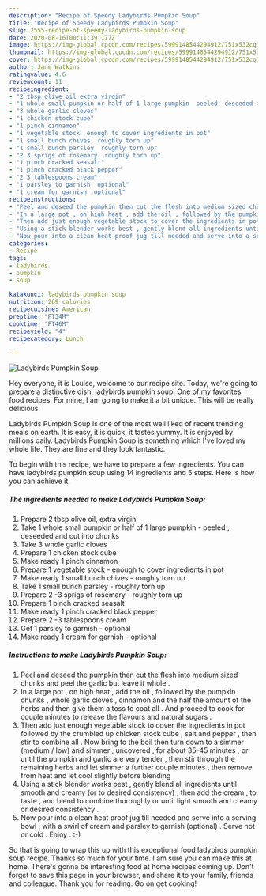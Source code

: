 ```yaml
---
description: "Recipe of Speedy Ladybirds Pumpkin Soup"
title: "Recipe of Speedy Ladybirds Pumpkin Soup"
slug: 2555-recipe-of-speedy-ladybirds-pumpkin-soup
date: 2020-08-16T00:11:39.177Z
image: https://img-global.cpcdn.com/recipes/5999148544294912/751x532cq70/ladybirds-pumpkin-soup-recipe-main-photo.jpg
thumbnail: https://img-global.cpcdn.com/recipes/5999148544294912/751x532cq70/ladybirds-pumpkin-soup-recipe-main-photo.jpg
cover: https://img-global.cpcdn.com/recipes/5999148544294912/751x532cq70/ladybirds-pumpkin-soup-recipe-main-photo.jpg
author: Jane Watkins
ratingvalue: 4.6
reviewcount: 11
recipeingredient:
- "2 tbsp olive oil extra virgin"
- "1 whole small pumpkin or half of 1 large pumpkin  peeled  deseeded and cut into chunks"
- "3 whole garlic cloves"
- "1 chicken stock cube"
- "1 pinch cinnamon"
- "1 vegetable stock  enough to cover ingredients in pot"
- "1 small bunch chives  roughly torn up"
- "1 small bunch parsley  roughly torn up"
- "2 3 sprigs of rosemary  roughly torn up"
- "1 pinch cracked seasalt"
- "1 pinch cracked black pepper"
- "2 3 tablespoons cream"
- "1 parsley to garnish  optional"
- "1 cream for garnish  optional"
recipeinstructions:
- "Peel and deseed the pumpkin then cut the flesh into medium sized chunks and peel the garlic but leave it whole ."
- "In a large pot , on high heat , add the oil , followed by the pumpkin chunks , whole garlic cloves , cinnamon and the half the amount of the herbs and then give them a toss to coat all . And proceed to cook for couple minutes to release the flavours and natural sugars ."
- "Then add just enough vegetable stock to cover the ingredients in pot followed by the crumbled up chicken stock cube , salt and pepper , then stir to combine all . Now bring to the boil then turn down to a simmer (medium / low) and simmer , uncovered , for about 35-45 minutes , or until the pumpkin and garlic are very tender , then stir through the remaining herbs and let simmer a further couple minutes , then remove from heat and let cool slightly before blending"
- "Using a stick blender works best , gently blend all ingredients until smooth and creamy (or to desired consistency) , then add the cream , to taste , and blend to combine thoroughly or until light smooth and creamy or desired consistency ."
- "Now pour into a clean heat proof jug till needed and serve into a serving bowl , with a swirl of cream and parsley to garnish (optional) . Serve hot or cold . Enjoy . :-)"
categories:
- Recipe
tags:
- ladybirds
- pumpkin
- soup

katakunci: ladybirds pumpkin soup 
nutrition: 269 calories
recipecuisine: American
preptime: "PT34M"
cooktime: "PT46M"
recipeyield: "4"
recipecategory: Lunch

---
```



![Ladybirds Pumpkin Soup](https://img-global.cpcdn.com/recipes/5999148544294912/751x532cq70/ladybirds-pumpkin-soup-recipe-main-photo.jpg)

Hey everyone, it is Louise, welcome to our recipe site. Today, we're going to prepare a distinctive dish, ladybirds pumpkin soup. One of my favorites food recipes. For mine, I am going to make it a bit unique. This will be really delicious.



Ladybirds Pumpkin Soup is one of the most well liked of recent trending meals on earth. It is easy, it is quick, it tastes yummy. It is enjoyed by millions daily. Ladybirds Pumpkin Soup is something which I've loved my whole life. They are fine and they look fantastic.


To begin with this recipe, we have to prepare a few ingredients. You can have ladybirds pumpkin soup using 14 ingredients and 5 steps. Here is how you can achieve it.

<!--inarticleads1-->

##### The ingredients needed to make Ladybirds Pumpkin Soup:

1. Prepare 2 tbsp olive oil, extra virgin
1. Take 1 whole small pumpkin or half of 1 large pumpkin - peeled , deseeded and cut into chunks
1. Take 3 whole garlic cloves
1. Prepare 1 chicken stock cube
1. Make ready 1 pinch cinnamon
1. Prepare 1 vegetable stock - enough to cover ingredients in pot
1. Make ready 1 small bunch chives - roughly torn up
1. Take 1 small bunch parsley - roughly torn up
1. Prepare 2 -3 sprigs of rosemary - roughly torn up
1. Prepare 1 pinch cracked seasalt
1. Make ready 1 pinch cracked black pepper
1. Prepare 2 -3 tablespoons cream
1. Get 1 parsley to garnish - optional
1. Make ready 1 cream for garnish - optional




<!--inarticleads2-->

##### Instructions to make Ladybirds Pumpkin Soup:

1. Peel and deseed the pumpkin then cut the flesh into medium sized chunks and peel the garlic but leave it whole .
1. In a large pot , on high heat , add the oil , followed by the pumpkin chunks , whole garlic cloves , cinnamon and the half the amount of the herbs and then give them a toss to coat all . And proceed to cook for couple minutes to release the flavours and natural sugars .
1. Then add just enough vegetable stock to cover the ingredients in pot followed by the crumbled up chicken stock cube , salt and pepper , then stir to combine all . Now bring to the boil then turn down to a simmer (medium / low) and simmer , uncovered , for about 35-45 minutes , or until the pumpkin and garlic are very tender , then stir through the remaining herbs and let simmer a further couple minutes , then remove from heat and let cool slightly before blending
1. Using a stick blender works best , gently blend all ingredients until smooth and creamy (or to desired consistency) , then add the cream , to taste , and blend to combine thoroughly or until light smooth and creamy or desired consistency .
1. Now pour into a clean heat proof jug till needed and serve into a serving bowl , with a swirl of cream and parsley to garnish (optional) . Serve hot or cold . Enjoy . :-)




So that is going to wrap this up with this exceptional food ladybirds pumpkin soup recipe. Thanks so much for your time. I am sure you can make this at home. There's gonna be interesting food at home recipes coming up. Don't forget to save this page in your browser, and share it to your family, friends and colleague. Thank you for reading. Go on get cooking!
